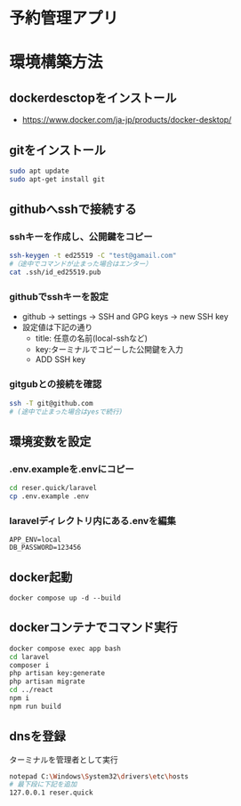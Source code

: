 # 予約管理アプリ

# 環境構築方法
## dockerdesctopをインストール
- https://www.docker.com/ja-jp/products/docker-desktop/

## gitをインストール
``` sh
sudo apt update
sudo apt-get install git
```

## githubへsshで接続する
### sshキーを作成し、公開鍵をコピー
``` sh
ssh-keygen -t ed25519 -C "test@gamail.com"  
#（途中でコマンドが止まった場合はエンター）
cat .ssh/id_ed25519.pub
```

### githubでsshキーを設定
- github -> settings -> SSH and GPG keys -> new SSH key
- 設定値は下記の通り
  - title: 任意の名前(local-sshなど)
  - key:ターミナルでコピーした公開鍵を入力
  - ADD SSH key

### gitgubとの接続を確認
``` sh
ssh -T git@github.com
# (途中で止まった場合はyesで続行)
```  

## 環境変数を設定
### .env.exampleを.envにコピー
``` sh
cd reser.quick/laravel
cp .env.example .env
```
### laravelディレクトリ内にある.envを編集
```env
APP_ENV=local
DB_PASSWORD=123456
```

## docker起動
```
docker compose up -d --build
```

## dockerコンテナでコマンド実行
``` sh
docker compose exec app bash
cd laravel
composer i
php artisan key:generate
php artisan migrate
cd ../react
npm i
npm run build
```

## dnsを登録
ターミナルを管理者として実行
``` sh
notepad C:\Windows\System32\drivers\etc\hosts
# 最下段に下記を追加
127.0.0.1 reser.quick
```
